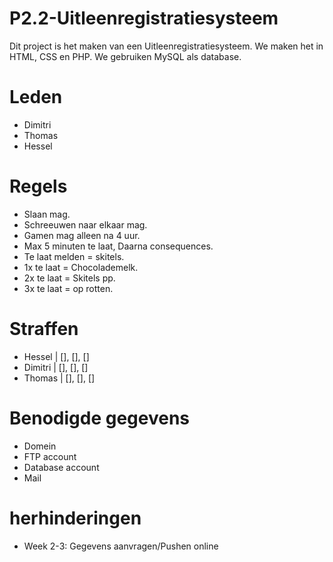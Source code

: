 # P2.2-Uitleenregistratiesysteem
Dit project is het maken van een Uitleenregistratiesysteem. We maken het in HTML, CSS en PHP. We gebruiken MySQL als database.

# Leden
- Dimitri
- Thomas
- Hessel

# Regels
- Slaan mag.
- Schreeuwen naar elkaar mag.
- Gamen mag alleen na 4 uur.
- Max 5 minuten te laat, Daarna consequences.
- Te laat melden = skitels.
- 1x te laat = Chocolademelk.
- 2x te laat = Skitels pp.
- 3x te laat = op rotten.

# Straffen
- Hessel  | [], [], []
- Dimitri | [], [], []
- Thomas  | [], [], []

# Benodigde gegevens
- Domein
- FTP account
- Database account
- Mail

# herhinderingen
- Week 2-3: Gegevens aanvragen/Pushen online